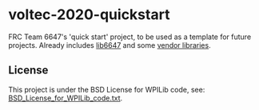 # voltec-2020-quickstart

FRC Team 6647's 'quick start' project, to be used as a template for future projects.
Already includes [lib6647](https://github.com/VOLTEC6647/lib6647) and some [vendor libraries](vendordeps).

## License

This project is under the BSD License for WPILib code, see: [BSD_License_for_WPILib_code.txt](BSD_License_for_WPILib_code.txt).

